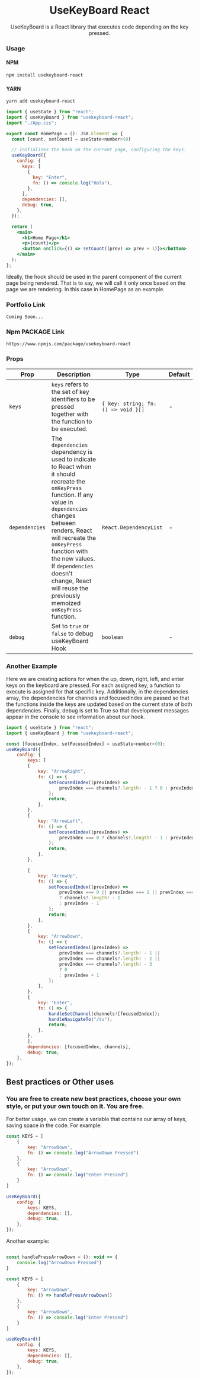 <h1 align='center'>
  UseKeyBoard React
</h1>

<p align='center'>
    UseKeyBoard is a React library that executes code depending on the key pressed.
</p>

### Usage

#### NPM

```bash
npm install usekeyboard-react
```

#### YARN

```bash
yarn add usekeyboard-react
```

```jsx
import { useState } from "react";
import { useKeyBoard } from "usekeyboard-react";
import "./App.css";

export const HomePage = (): JSX.Element => {
  const [count, setCount] = useState<number>(0)

  // Initializes the hook on the current page, configuring the keys. 
  useKeyBoard({
    config: {
      keys: [
        {
          key: "Enter",
          fn: () => console.log("Hola"),
        },
      ],
      dependencies: [],
      debug: true,
    },
  });

  return (
    <main>
      <h1>Home Page</h1>
      <p>{count}</p>
      <button onClick={() => setCount((prev) => prev + 1)}></button>
    </main>
  );
};
```

Ideally, the hook should be used in the parent component of the current page being rendered. That is to say, we will call it only once based on the page we are rendering. In this case in HomePage as an example.

### Portfolio Link

`Coming Soon...`

### Npm PACKAGE Link

`https://www.npmjs.com/package/usekeyboard-react`

### Props

Prop | Description | Type | Default
---- | ----------- | ------- | -------
`keys` | `keys` refers to the set of key identifiers to be pressed together with the function to be executed. | `{ key: string; fn: () => void }[]` | -
`dependencies` | The `dependencies` dependency is used to indicate to React when it should recreate the `onKeyPress` function. If any value in `dependencies` changes between renders, React will recreate the `onKeyPress` function with the new values. If `dependencies` doesn't change, React will reuse the previously memoized `onKeyPress` function. | `React.DependencyList` | -
`debug` | Set to `true` or `false` to debug useKeyBoard Hook | `boolean` | -

### Another Example

Here we are creating actions for when the up, down, right, left, and enter keys on the keyboard are pressed. For each assigned key, a function to execute is assigned for that specific key. Additionally, in the dependencies array, the dependencies for channels and focusedIndex are passed so that the functions inside the keys are updated based on the current state of both dependencies. Finally, debug is set to True so that development messages appear in the console to see information about our hook.

```jsx
import { useState } from "react";
import { useKeyBoard } from "usekeyboard-react";

const [focusedIndex, setFocusedIndex] = useState<number>(0);
useKeyBoard({
    config: {
        keys: [
        {
            key: "ArrowRight",
            fn: () => {
                setFocusedIndex((prevIndex) =>
                    prevIndex === channels?.length! - 1 ? 0 : prevIndex + 1
                );
                return;
            },
        },
        {
            key: "ArrowLeft",
            fn: () => {
                setFocusedIndex((prevIndex) =>
                    prevIndex === 0 ? channels?.length! - 1 : prevIndex - 1
                );
                return;
            },
        },

        {
            key: "ArrowUp",
            fn: () => {
                setFocusedIndex((prevIndex) =>
                    prevIndex === 0 || prevIndex === 1 || prevIndex === 2
                    ? channels?.length! - 1
                    : prevIndex - 1
                );
                return;
            },
        },
        {
            key: "ArrowDown",
            fn: () => {
                setFocusedIndex((prevIndex) =>
                    prevIndex === channels?.length! - 1 ||
                    prevIndex === channels?.length! - 2 ||
                    prevIndex === channels?.length! - 3
                    ? 0
                    : prevIndex + 1
                );
            },
        },
        {
            key: "Enter",
            fn: () => {
                handleSetChannel(channels![focusedIndex]);
                handleNavigateTo("/tv");
                return;
            },
        },
        ],
        dependencies: [focusedIndex, channels],
        debug: true,
    },
});
```

## Best practices or Other uses

### You are free to create new best practices, choose your own style, or put your own touch on it. You are free.

For better usage, we can create a variable that contains our array of keys, saving space in the code. For example:

```jsx
const KEYS = [
    {
        key: "ArrowDown",
        fn: () => console.log("ArrowDown Pressed")
    },
    {
        key: "ArrowDown",
        fn: () => console.log("Enter Pressed")
    }
]

useKeyBoard({
    config: {
        keys: KEYS,
        dependencies: [],
        debug: true,
    },
});
```

Another example:

```jsx

const handlePressArrowDown = (): void => {
    console.log("ArrowDown Pressed")
}

const KEYS = [
    {
        key: "ArrowDown",
        fn: () => handlePressArrowDown()
    },
    {
        key: "ArrowDown",
        fn: () => console.log("Enter Pressed")
    }
]

useKeyBoard({
    config: {
        keys: KEYS,
        dependencies: [],
        debug: true,
    },
});
```